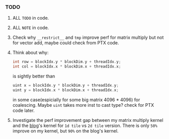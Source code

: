 ### TODO
1. ALL `TODO` in code.
2. ALL `NOTE` in code.
3. Check why `__restrict__` and `tmp` improve perf for matrix multiply but not for vector add, maybe could check from PTX code.
4. Think about why:
    ```cpp
    int row = blockIdx.y * blockDim.y + threadIdx.y;
    int col = blockIdx.x * blockDim.x + threadIdx.x;
    ```
    is sightly better than 

    ```cpp
    uint x = blockIdx.y * blockDim.y + threadIdx.y;
    uint y = blockIdx.x * blockDim.x + threadIdx.x;
    ```
    in some case(espicially for some big matrix 4096 * 4096) for coalescing. Maybe `uint` takes more inst to cast type? check for PTX code later.
5. Investigate the perf improvement gap between my matrix multiply kernel and the [blog](https://siboehm.com/articles/22/CUDA-MMM)'s kernel for `1d tile` vs `2d tile` version. There is only `50%` improve on my kernel, but `90%` on the blog's kernel.